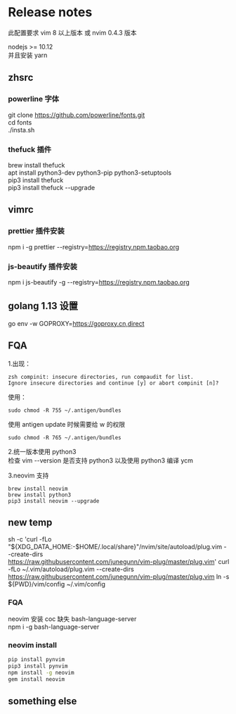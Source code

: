 # Release notes

此配置要求 vim 8 以上版本 或 nvim 0.4.3 版本

nodejs >= 10.12  
并且安装 yarn

## zhsrc

### powerline 字体

git clone https://github.com/powerline/fonts.git  
cd fonts  
./insta.sh

### thefuck 插件

brew install thefuck  
apt install python3-dev python3-pip python3-setuptools  
pip3 install thefuck  
pip3 install thefuck --upgrade

## vimrc

### prettier 插件安装

npm i -g prettier --registry=https://registry.npm.taobao.org

### js-beautify 插件安装

npm i js-beautify -g --registry=https://registry.npm.taobao.org

## golang 1.13 设置

go env -w GOPROXY=https://goproxy.cn,direct

## FQA

1.出现：

```
zsh compinit: insecure directories, run compaudit for list.
Ignore insecure directories and continue [y] or abort compinit [n]?
```

使用：

```
sudo chmod -R 755 ~/.antigen/bundles
```

使用 antigen update 时候需要给 w 的权限

```
sudo chmod -R 765 ~/.antigen/bundles
```

2.统一版本使用 python3  
检查 vim --version 是否支持 python3 以及使用 python3 编译 ycm

3.neovim 支持

```
brew install neovim
brew install python3
pip3 install neovim --upgrade
```

## new temp

sh -c 'curl -fLo "${XDG_DATA_HOME:-$HOME/.local/share}"/nvim/site/autoload/plug.vim --create-dirs \
 https://raw.githubusercontent.com/junegunn/vim-plug/master/plug.vim'
curl -fLo ~/.vim/autoload/plug.vim --create-dirs \
 https://raw.githubusercontent.com/junegunn/vim-plug/master/plug.vim
ln -s \${PWD}/vim/config ~/.vim/config

### FQA

neovim 安装 coc 缺失 bash-language-server  
npm i -g bash-language-server

### neovim install

```bash
pip install pynvim
pip3 install pynvim
npm install -g neovim
gem install neovim
```

## something else
